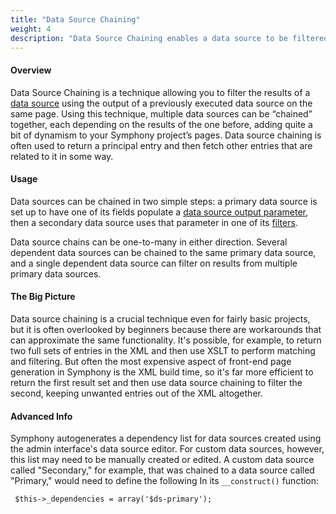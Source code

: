 ```yaml
---
title: "Data Source Chaining"
weight: 4
description: "Data Source Chaining enables a data source to be filtered using the results provided by another data source."
---
```


#### Overview

Data Source Chaining is a technique allowing you to filter the results of a <a rel="concept" href="data-sources">data source</a> using the output of a previously executed data source on the same page. Using this technique, multiple data sources can be “chained” together, each depending on the results of the one before, adding quite a bit of dynamism to your Symphony project’s <a rel="concept">pages</a>. Data source chaining is often used to return a principal entry and then fetch other entries that are related to it in some way.

#### Usage

Data sources can be chained in two simple steps: a primary data source is set up to have one of its fields populate a <a rel="concept" href="data-source-output-parameters">data source output parameter</a>, then a secondary data source uses that parameter in one of its <a rel="concept" href="data-source-filters">filters</a>.

Data source chains can be one-to-many in either direction. Several dependent data sources can be chained to the same primary data source, and a single dependent data source can filter on results from multiple primary data sources.

#### The Big Picture

Data source chaining is a crucial technique even for fairly basic projects, but it is often overlooked by beginners because there are workarounds that can approximate the same functionality. It's possible, for example, to return two full sets of entries in the <a rel="concept">XML</a> and then use <a rel="concept">XSLT</a> to perform matching and filtering. But often the most expensive aspect of front-end page generation in Symphony is the XML build time, so it's far more efficient to return the first result set and then use data source chaining to filter the second, keeping unwanted entries out of the XML altogether.

#### Advanced Info

Symphony autogenerates a dependency list for data sources created using the admin interface's data source editor. For custom data sources, however, this list may need to be manually created or edited. A custom data source called "Secondary," for example, that was chained to a data source called "Primary," would need to define the following In its `__construct()` function:

<pre><code> $this->_dependencies = array('$ds-primary');</code></pre>

